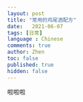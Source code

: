 ```yaml
---
layout: post
title: "常用的鸡尾酒配方"
date:   2021-06-07
tags: [日常]
language : Chinese
comments: true
author: Zhen
toc: false
published: true
hidden: false
---
```


啦啦啦
<!--stackedit_data:
eyJoaXN0b3J5IjpbLTE3Mzk3MzkzNDZdfQ==
-->